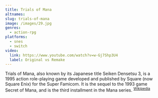 ```yaml
---
title: Trials of Mana
altnames:
slug: trials-of-mana
image: /images/29.jpg
genres:
  - action-rpg
platforms:
  - snes
  - switch
video:
  link: https://www.youtube.com/watch?v=w-Gj7Shp3U4
  label: Original vs Remake
---
```


Trials of Mana, also known by its Japanese title Seiken Densetsu 3, is a 1995 action role-playing game developed and published by Square (now Square Enix) for the Super Famicom. It is the sequel to the 1993 game Secret of Mana, and is the third installment in the Mana series. <sup>[Wikipedia](https://en.wikipedia.org/wiki/Trials_of_Mana)</sup>